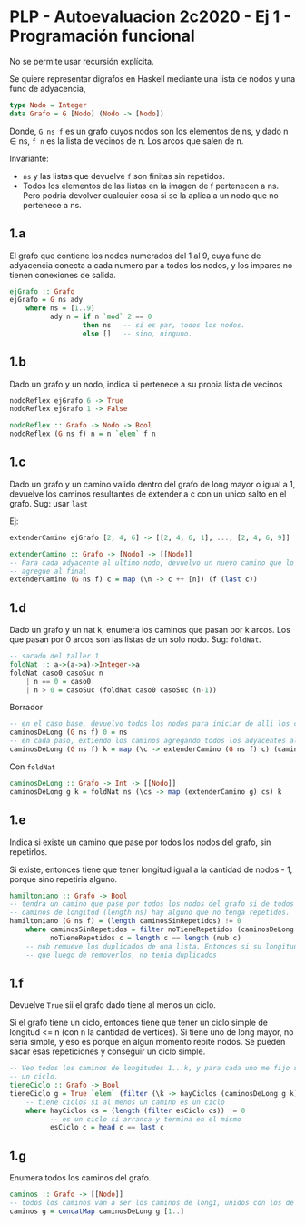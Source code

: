 # PLP - Autoevaluacion 2c2020 - Ej 1 - Programación funcional

No se permite usar recursión explícita.

Se quiere representar digrafos en Haskell mediante una lista de nodos y una func
de adyacencia,

```haskell
type Nodo = Integer
data Grafo = G [Nodo] (Nodo -> [Nodo])
```

Donde, `G ns f` es un grafo cuyos nodos son los elementos de ns, y dado
n $\in$ ns, `f n` es la lista de vecinos de n. Los arcos que salen de n.

Invariante:

- `ns` y las listas que devuelve `f` son finitas sin repetidos.
- Todos los elementos de las listas en la imagen de f pertenecen a ns. Pero
  podria devolver cualquier cosa si se la aplica a un nodo que no pertenece a
  ns.

## 1.a

El grafo que contiene los nodos numerados del 1 al 9, cuya func de adyacencia
conecta a cada numero par a todos los nodos, y los impares no tienen conexiones
de salida.

```haskell
ejGrafo :: Grafo
ejGrafo = G ns ady
    where ns = [1..9]
          ady n = if n `mod` 2 == 0
                  then ns   -- si es par, todos los nodos.
                  else []   -- sino, ninguno.
```

## 1.b

Dado un grafo y un nodo, indica si pertenece a su propia lista de vecinos

```haskell
nodoReflex ejGrafo 6 -> True
nodoReflex ejGrafo 1 -> False
```

```haskell
nodoReflex :: Grafo -> Nodo -> Bool
nodoReflex (G ns f) n = n `elem` f n
```

## 1.c

Dado un grafo y un camino valido dentro del grafo de long mayor o igual a 1,
devuelve los caminos resultantes de extender a c con un unico salto en el grafo.
Sug: usar `last`

Ej:

```haskell
extenderCamino ejGrafo [2, 4, 6] -> [[2, 4, 6, 1], ..., [2, 4, 6, 9]]
```

```haskell
extenderCamino :: Grafo -> [Nodo] -> [[Nodo]]
-- Para cada adyacente al ultimo nodo, devuelvo un nuevo camino que lo
-- agregue al final
extenderCamino (G ns f) c = map (\n -> c ++ [n]) (f (last c))
```

## 1.d

Dado un grafo y un nat k, enumera los caminos que pasan por k arcos. Los que
pasan por 0 arcos son las listas de un solo nodo.
Sug: `foldNat`.

```haskell
-- sacado del taller 1
foldNat :: a->(a->a)->Integer->a
foldNat caso0 casoSuc n
    | n == 0 = caso0
    | n > 0 = casoSuc (foldNat caso0 casoSuc (n-1))

```

Borrador

```haskell
-- en el caso base, devuelvo todos los nodos para iniciar de alli los caminos
caminosDeLong (G ns f) 0 = ns
-- en cada paso, extiendo los caminos agregando todos los adyacentes al ultimo nodo.
caminosDeLong (G ns f) k = map (\c -> extenderCamino (G ns f) c) (caminosDeLong (k - 1))
```

Con `foldNat`

```haskell
caminosDeLong :: Grafo -> Int -> [[Nodo]]
caminosDeLong g k = foldNat ns (\cs -> map (extenderCamino g) cs) k
```

## 1.e

Indica si existe un camino que pase por todos los nodos del grafo, sin
repetirlos.

Si existe, entonces tiene que tener longitud igual a la cantidad de nodos - 1,
porque sino repetiria alguno.

```haskell
hamiltoniano :: Grafo -> Bool
-- tendra un camino que pase por todos los nodos del grafo si de todos los
-- caminos de longitud (length ns) hay alguno que no tenga repetidos.
hamiltoniano (G ns f) = (length caminosSinRepetidos) != 0
    where caminosSinRepetidos = filter noTieneRepetidos (caminosDeLong (length ns))
          noTieneRepetidos c = length c == length (nub c)
    -- nub remueve los duplicados de una lista. Entonces si su longitud es igual
    -- que luego de removerlos, no tenia duplicados
```

## 1.f

Devuelve `True` sii el grafo dado tiene al menos un ciclo.

Si el grafo tiene un ciclo, entonces tiene que tener un ciclo simple de
longitud <= n (con n la cantidad de vertices). Si tiene uno de long mayor, no
seria simple, y eso es porque en algun momento repite nodos. Se pueden sacar
esas repeticiones y conseguir un ciclo simple.

```haskell
-- Veo todos los caminos de longitudes 1...k, y para cada uno me fijo si tiene
-- un ciclo.
tieneCiclo :: Grafo -> Bool
tieneCiclo g = True `elem` (filter (\k -> hayCiclos (caminosDeLong g k) [1..length ns])
    -- tiene ciclos si al menos un camino es un ciclo
    where hayCiclos cs = (length (filter esCiclo cs)) != 0
          -- es un ciclo si arranca y termina en el mismo
          esCiclo c = head c == last c
```

## 1.g

Enumera todos los caminos del grafo.

```haskell
caminos :: Grafo -> [[Nodo]]
-- todos los caminos van a ser los caminos de long1, unidos con los de long2, ...
caminos g = concatMap caminosDeLong g [1..]
```
